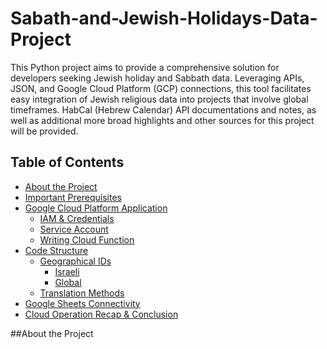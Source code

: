 # Sabath-and-Jewish-Holidays-Data-Project
This Python project aims to provide a comprehensive solution for developers seeking Jewish holiday and Sabbath data. Leveraging APIs, JSON, and Google Cloud Platform (GCP) connections, this tool facilitates easy integration of Jewish religious data into projects that involve global timeframes.
HabCal (Hebrew Calendar) API documentations and notes, as well as additional more broad highlights and other sources for this project will be provided.

## Table of Contents

- [About the Project](#about-the-project)
- [Important Prerequisites](#important-prerequisites)
- [Google Cloud Platform Application](#google-cloud-platform-application)
  - [IAM & Credentials](#iam--credentials)
  - [Service Account](#service-account)
  - [Writing Cloud Function](#writing-cloud-function)
- [Code Structure](#code-structure)
  - [Geographical IDs](#geographical-ids)
    - [Israeli](#israeli)
    - [Global](#global)
  - [Translation Methods](#translation-methods)
- [Google Sheets Connectivity](#google-sheets-connectivity)
- [Cloud Operation Recap & Conclusion](#cloud-operation-recap--conclusion)


##About the Project





